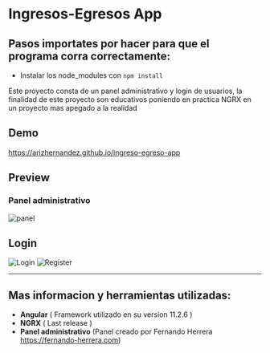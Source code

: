 # Ingresos-Egresos App
  ## Pasos importates por hacer para que el programa corra correctamente:
  - Instalar los node_modules con `npm install` 

Este proyecto consta de un panel administrativo y login de usuarios, la finalidad de este proyecto son educativos poniendo en practica NGRX en un proyecto mas apegado a la realidad

## Demo
https://arizhernandez.github.io/ingreso-egreso-app

## Preview
  
  ### Panel administrativo
  ![panel](https://user-images.githubusercontent.com/37966712/113625757-f3e92a80-9626-11eb-92fe-5f6dbcb5cb80.png)

  ## Login
  ![Login](https://user-images.githubusercontent.com/37966712/113625907-2004ab80-9627-11eb-9c77-b2de7262df65.png)
  ![Register](https://user-images.githubusercontent.com/37966712/113625973-33177b80-9627-11eb-9c6e-ae8465c9578d.png)

-------

## Mas informacion y herramientas utilizadas:
 - **Angular** ( Framework utilizado en su version 11.2.6 )
 - **NGRX** ( Last release )
 - **Panel administrativo** (Panel creado por Fernando Herrera https://fernando-herrera.com)